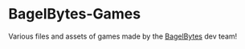 # BagelBytes-Games
Various files and assets of games made by the [BagelBytes](https://www.youtube.com/@BageIBytes) dev team!
